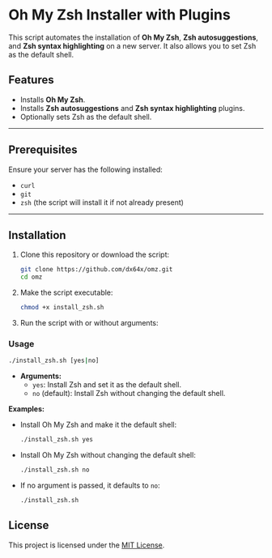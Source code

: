 # **Oh My Zsh Installer with Plugins**

This script automates the installation of **Oh My Zsh**, **Zsh autosuggestions**, and **Zsh syntax highlighting** on a new server. It also allows you to set Zsh as the default shell.

## **Features**
- Installs **Oh My Zsh**.
- Installs **Zsh autosuggestions** and **Zsh syntax highlighting** plugins.
- Optionally sets Zsh as the default shell.
---

## **Prerequisites**
Ensure your server has the following installed:
- `curl`
- `git`
- `zsh` (the script will install it if not already present)

---

## **Installation**
1. Clone this repository or download the script:
   ```bash
   git clone https://github.com/dx64x/omz.git
   cd omz
   ```

2. Make the script executable:
   ```bash
   chmod +x install_zsh.sh
   ```

3. Run the script with or without arguments:

### **Usage**
```bash
./install_zsh.sh [yes|no]
```

- **Arguments:**
  - `yes`: Install Zsh and set it as the default shell.
  - `no` (default): Install Zsh without changing the default shell.

**Examples:**

- Install Oh My Zsh and make it the default shell:
  ```bash
  ./install_zsh.sh yes
  ```

- Install Oh My Zsh without changing the default shell:
  ```bash
  ./install_zsh.sh no
  ```

- If no argument is passed, it defaults to `no`:
  ```bash
  ./install_zsh.sh
  ```

## **License**
This project is licensed under the [MIT License](LICENSE).
